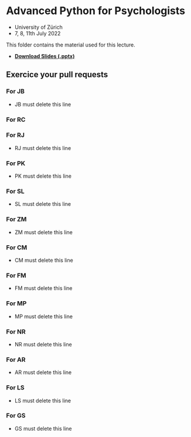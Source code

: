 # Advanced Python for Psychologists

- University of Zürich
- 7, 8, 11th July 2022

This folder contains the material used for this lecture.

- [**Download Slides (.pptx)**](https://github.com/DominiqueMakowski/teaching/raw/master/Python/2022_Zurich/AdvancedPython_2022.pptx)

## Exercice your pull requests

### For JB

- JB must delete this line

### For RC



### For RJ

- RJ must delete this line

### For PK

- PK must delete this line

### For SL

- SL must delete this line

### For ZM

- ZM must delete this line

### For CM

- CM must delete this line

### For FM

- FM must delete this line

### For MP

- MP must delete this line

### For NR

- NR must delete this line

### For AR

- AR must delete this line

### For LS

- LS must delete this line

### For GS

- GS must delete this line


